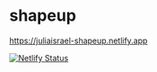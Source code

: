 # shapeup

https://juliaisrael-shapeup.netlify.app

[![Netlify Status](https://api.netlify.com/api/v1/badges/0b8d2303-f6f2-4bb2-8c1c-fae927f54b74/deploy-status)](https://app.netlify.com/sites/juliaisrael-shapeup/deploys)
